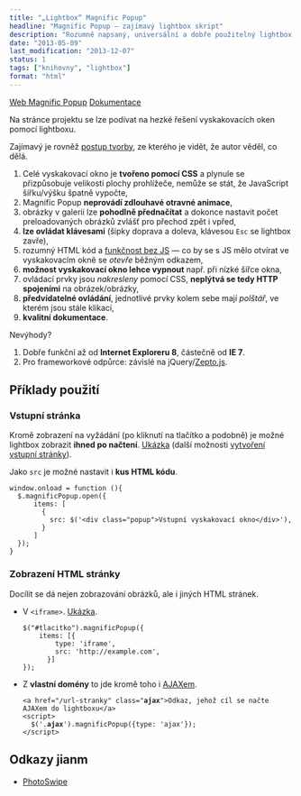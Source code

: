 ```yaml
---
title: "„Lightbox“ Magnific Popup"
headline: "Magnific Popup – zajímavý lightbox skript"
description: "Rozumně napsaný, universální a dobře použitelný lightbox skript."
date: "2013-05-09"
last_modification: "2013-12-07"
status: 1
tags: ["knihovny", "lightbox"]
format: "html"
---
```


<p><a href="http://dimsemenov.com/plugins/magnific-popup/" class="button">Web Magnific Popup</a> <a href="http://dimsemenov.com/plugins/magnific-popup/documentation.html" class="button">Dokumentace</a></p>

<p>Na stránce projektu se lze podívat na hezké řešení vyskakovacích oken pomocí lightboxu.</p>
<p>Zajímavý je rovněž <a href="http://coding.smashingmagazine.com/2013/05/02/truly-responsive-lightbox/">postup tvorby</a>, ze kterého je vidět, že autor věděl, co dělá.</p>
<ol>
  <li>Celé vyskakovací okno je <strong>tvořeno pomocí CSS</strong> a plynule se přizpůsobuje velikosti plochy prohlížeče, nemůže se stát, že JavaScript šířku/výšku špatně vypočte,</li>
  <li>Magnific Popup <strong>neprovádí zdlouhavé otravné animace</strong>, </li>
  <li>obrázky v galerii lze <strong>pohodlně přednačítat</strong> a dokonce nastavit počet preloadovaných obrázků zvlášť pro přechod zpět i vpřed,</li>
  <li><strong>lze ovládat klávesami</strong> (šipky doprava a doleva, klávesou <code>Esc</code> se lightbox zavře),</li>
  <li>rozumný HTML kód a <a href="/vypnuty-js">funkčnost bez JS</a> — co by se s JS mělo otvírat ve vyskakovacím okně se <em>otevře</em> běžným odkazem,</li>
  <li><strong>možnost vyskakovací okno lehce vypnout</strong> např. při nízké šířce okna,</li>
  <li>ovládací prvky jsou <em>nakresleny</em> pomocí CSS, <strong>neplýtvá se tedy HTTP spojeními</strong> na obrázek/obrázky,</li>
  <li><strong>předvídatelné ovládání</strong>, jednotlivé prvky kolem sebe mají <em>polštář</em>, ve kterém jsou stále klikací,</li>
  <li><strong>kvalitní dokumentace</strong>.</li>
</ol>

<p>Nevýhody?</p>
<ol>
  <li>Dobře funkční až od <b>Internet Exploreru 8</b>, částečně od <b>IE 7</b>.</li>
  <li>Pro frameworkové odpůrce: závislé na jQuery/<a href='/framework-zepto'>Zepto.js</a>.</li>
</ol>

<h2 id="priklady">Příklady použití</h2>
<h3>Vstupní stránka</h3>
<p>Kromě zobrazení na vyžádání (po kliknutí na tlačítko a podobně) je možné lightbox zobrazit <b>ihned po načtení</b>. <a href="https://kod.djpw.cz/gnv">Ukázka</a> (další možnosti <a href="/vstupni-stranka">vytvoření vstupní stránky</a>).</p>

<p>Jako <code>src</code> je možné nastavit i <b>kus HTML kódu</b>.</p>

<pre><code>window.onload = function (){
  $.magnificPopup.open({
      items: [
        {
          src: $('&lt;div class="popup">Vstupní vyskakovací okno&lt;/div>'),      
        }
      ]
  });
}</code></pre>

<h3 id="html-stranka">Zobrazení HTML stránky</h3>
<p>Docílit se dá nejen zobrazování obrázků, ale i jiných HTML stránek.</p>

<ul>
  <li>V <code>&lt;iframe></code>. <a href="https://kod.djpw.cz/env">Ukázka</a>.
  <pre><code>$("#tlacitko").magnificPopup({
    items: [{
        type: 'iframe',
        src: 'http://example.com',       
      }]
});
</code></pre>
  </li>
  <li>Z <b>vlastní domény</b> to jde kromě toho i <a href="/ajax">AJAXem</a>.
    <pre><code>&lt;a href="/url-stranky" class="<b>ajax</b>">Odkaz, jehož cíl se načte AJAXem do lightboxu&lt;/a>
&lt;script>
  $('.<b>ajax</b>').magnificPopup({type: 'ajax'});
&lt;/script></code></pre>
  </li>
</ul>


<h2 id="odkazy">Odkazy jianm</h2>

<ul>
  <li><a href="http://photoswipe.com/">PhotoSwipe</a></li>
</ul>